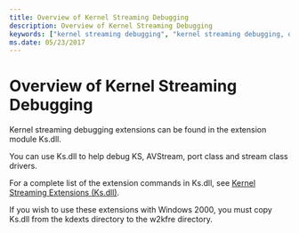 ```yaml
---
title: Overview of Kernel Streaming Debugging
description: Overview of Kernel Streaming Debugging
keywords: ["kernel streaming debugging", "kernel streaming debugging, overview"]
ms.date: 05/23/2017
---
```


# Overview of Kernel Streaming Debugging


Kernel streaming debugging extensions can be found in the extension module Ks.dll.

You can use Ks.dll to help debug KS, AVStream, port class and stream class drivers.

For a complete list of the extension commands in Ks.dll, see [Kernel Streaming Extensions (Ks.dll)](kernel-streaming-extensions--ks-dll-.md).

If you wish to use these extensions with Windows 2000, you must copy Ks.dll from the kdexts directory to the w2kfre directory.

 

 





